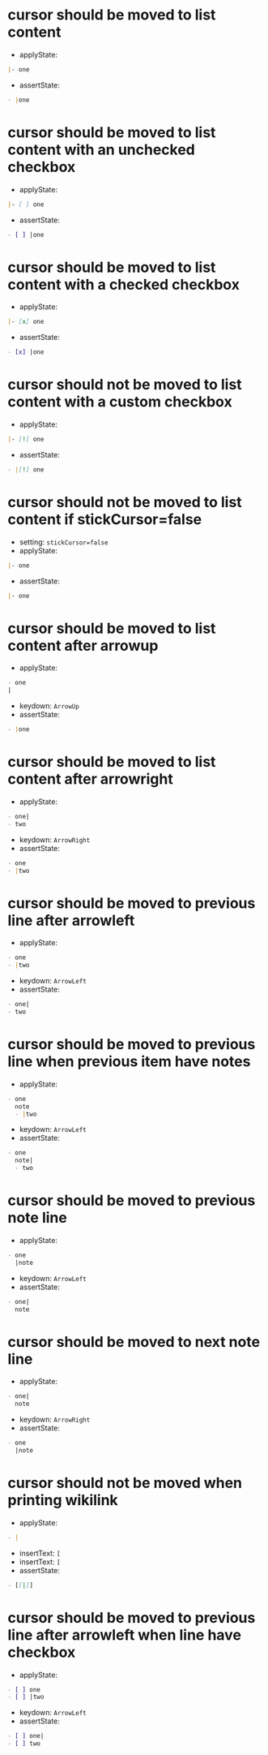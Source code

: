 # cursor should be moved to list content

- applyState:

```md
|- one
```

- assertState:

```md
- |one
```

# cursor should be moved to list content with an unchecked checkbox

- applyState:

```md
|- [ ] one
```

- assertState:

```md
- [ ] |one
```

# cursor should be moved to list content with a checked checkbox

- applyState:

```md
|- [x] one
```

- assertState:

```md
- [x] |one
```

# cursor should not be moved to list content with a custom checkbox

- applyState:

```md
|- [!] one
```

- assertState:

```md
- |[!] one
```

# cursor should not be moved to list content if stickCursor=false

- setting: `stickCursor=false`
- applyState:

```md
|- one
```

- assertState:

```md
|- one
```

# cursor should be moved to list content after arrowup

- applyState:

```md
- one
|
```

- keydown: `ArrowUp`
- assertState:

```md
- |one

```

# cursor should be moved to list content after arrowright

- applyState:

```md
- one|
- two
```

- keydown: `ArrowRight`
- assertState:

```md
- one
- |two
```

# cursor should be moved to previous line after arrowleft

- applyState:

```md
- one
- |two
```

- keydown: `ArrowLeft`
- assertState:

```md
- one|
- two
```

# cursor should be moved to previous line when previous item have notes

- applyState:

```md
- one
  note
  - |two
```

- keydown: `ArrowLeft`
- assertState:

```md
- one
  note|
  - two
```

# cursor should be moved to previous note line

- applyState:

```md
- one
  |note
```

- keydown: `ArrowLeft`
- assertState:

```md
- one|
  note
```

# cursor should be moved to next note line

- applyState:

```md
- one|
  note
```

- keydown: `ArrowRight`
- assertState:

```md
- one
  |note
```

# cursor should not be moved when printing wikilink

- applyState:

```md
- |
```

- insertText: `[`
- insertText: `[`
- assertState:

```md
- [[|]]
```

# cursor should be moved to previous line after arrowleft when line have checkbox

- applyState:

```md
- [ ] one
- [ ] |two
```

- keydown: `ArrowLeft`
- assertState:

```md
- [ ] one|
- [ ] two
```

